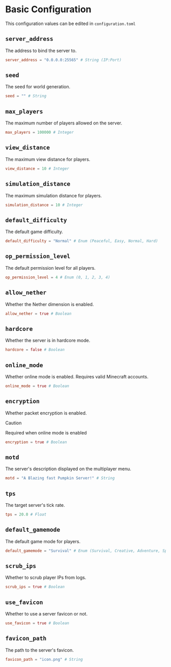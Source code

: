 # Basic Configuration

This configuration values can be edited in `configuration.toml`

## `server_address`

The address to bind the server to.

```toml
server_address = "0.0.0.0:25565" # String (IP:Port)
```

## `seed`

The seed for world generation.

```toml
seed = "" # String
```

## `max_players`

The maximum number of players allowed on the server.

```toml
max_players = 100000 # Integer
```

## `view_distance`

The maximum view distance for players.

```toml
view_distance = 10 # Integer
```

## `simulation_distance`

The maximum simulation distance for players.

```toml
simulation_distance = 10 # Integer
```

## `default_difficulty`

The default game difficulty.

```toml
default_difficulty = "Normal" # Enum (Peaceful, Easy, Normal, Hard)
```

## `op_permission_level`

The default permission level for all players.

```toml
op_permission_level = 4 # Enum (0, 1, 2, 3, 4)
```

## `allow_nether`

Whether the Nether dimension is enabled.

```toml
allow_nether = true # Boolean
```

## `hardcore`

Whether the server is in hardcore mode.

```toml
hardcore = false # Boolean
```

## `online_mode`

Whether online mode is enabled. Requires valid Minecraft accounts.

```toml
online_mode = true # Boolean
```

## `encryption`

Whether packet encryption is enabled.

> [!CAUTION]
> Required when online mode is enabled

```toml
encryption = true # Boolean
```

## `motd`

The server's description displayed on the multiplayer menu.

```toml
motd = "A Blazing fast Pumpkin Server!" # String
```

## `tps`

The target server's tick rate.

```toml
tps = 20.0 # Float
```

## `default_gamemode`

The default game mode for players.

```toml
default_gamemode = "Survival" # Enum (Survival, Creative, Adventure, Spectator)
```

## `scrub_ips`

Whether to scrub player IPs from logs.

```toml
scrub_ips = true # Boolean
```

## `use_favicon`

Whether to use a server favicon or not.

```toml
use_favicon = true # Boolean
```

## `favicon_path`

The path to the server's favicon.

```toml
favicon_path = "icon.png" # String
```
